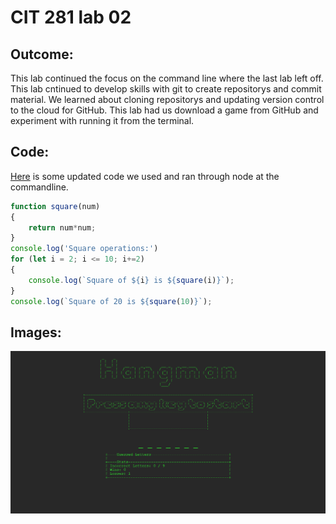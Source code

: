 # CIT 281 lab 02

## Outcome:

This lab continued the focus on the command line where the last lab left off. 
This lab cntinued to develop skills with git to create repositorys and commit material.
We learned about cloning repositorys and updating version control to the cloud for GitHub.
This lab had us download a game from GitHub and experiment with running it from the terminal.

## Code: 
[Here](https://github.com/Myles-P-D/cit281-lab02/blob/main/lab-02-node.js) is some updated code we used and ran through node at the commandline. 
```javascript
function square(num)
{
    return num*num; 
}
console.log('Square operations:')
for (let i = 2; i <= 10; i+=2)
{
    console.log(`Square of ${i} is ${square(i)}`);
}
console.log(`Square of 20 is ${square(10)}`);
```

## Images: 
![Hangman.png](https://github.com/Myles-P-D/cit281-lab02/blob/main/hangman.png?raw=true "Hangman game screenshot")


